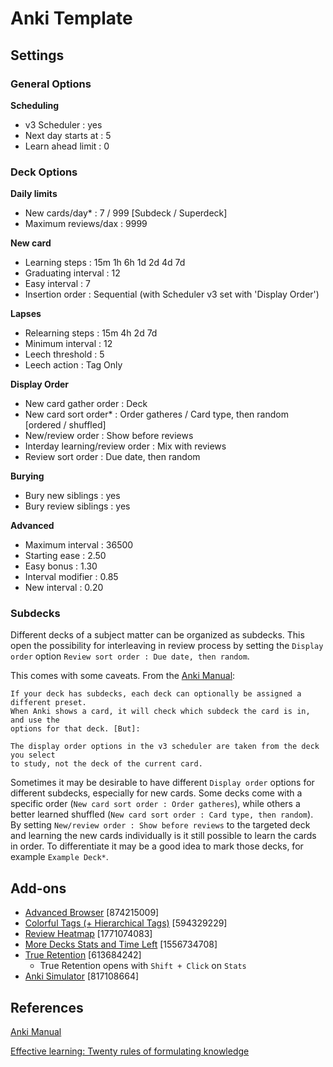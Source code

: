 # Anki Template

## Settings

### General Options

**Scheduling**

- v3 Scheduler : yes
- Next day starts at : 5
- Learn ahead limit : 0

### Deck Options

**Daily limits**

- New cards/day\* : 7 / 999 [Subdeck / Superdeck]
- Maximum reviews/dax : 9999

**New card**

- Learning steps : 15m 1h 6h 1d 2d 4d 7d
- Graduating interval : 12
- Easy interval : 7
- Insertion order : Sequential (with Scheduler v3 set with 'Display Order')

**Lapses**

- Relearning steps : 15m 4h 2d 7d
- Minimum interval : 12
- Leech threshold : 5
- Leech action : Tag Only

**Display Order**

- New card gather order : Deck
- New card sort order\* : Order gatheres / Card type, then random [ordered / shuffled]
- New/review order : Show before reviews
- Interday learning/review order : Mix with reviews
- Review sort order : Due date, then random

**Burying**

- Bury new siblings : yes
- Bury review siblings : yes

**Advanced**

- Maximum interval : 36500
- Starting ease : 2.50
- Easy bonus : 1.30
- Interval modifier : 0.85
- New interval : 0.20

### Subdecks

Different decks of a subject matter can be organized as subdecks. This open the
possibility for interleaving in review process by setting the `Display order`
option `Review sort order : Due date, then random`.

This comes with some caveats. From the [Anki Manual](https://docs.ankiweb.net/deck-options.html):

```
If your deck has subdecks, each deck can optionally be assigned a different preset.
When Anki shows a card, it will check which subdeck the card is in, and use the
options for that deck. [But]:

The display order options in the v3 scheduler are taken from the deck you select
to study, not the deck of the current card.
```

Sometimes it may be desirable to have different `Display order` options for different
subdecks, especially for new cards. Some decks come with a specific order
(`New card sort order : Order gatheres`), while others a better learned shuffled
(`New card sort order : Card type, then random`). 
By setting `New/review order : Show before reviews` to the targeted deck and 
learning the new cards individually is it still possible to learn the cards in order.
To differentiate it may be a good idea to mark those decks, for example `Example Deck*`.

## Add-ons

- [Advanced Browser](https://ankiweb.net/shared/info/874215009) [874215009]
- [Colorful Tags (+ Hierarchical Tags)](https://ankiweb.net/shared/info/594329229) [594329229]
- [Review Heatmap](https://ankiweb.net/shared/info/1771074083) [1771074083]
- [More Decks Stats and Time Left](https://ankiweb.net/shared/info/1556734708) [1556734708]
- [True Retention](https://ankiweb.net/shared/info/613684242) [613684242]
    - True Retention opens with `Shift + Click` on `Stats`
- [Anki Simulator](https://ankiweb.net/shared/info/817108664) [817108664]

## References

[Anki Manual](https://docs.ankiweb.net/)

[Effective learning: Twenty rules of formulating knowledge](https://www.supermemo.com/en/blog/twenty-rules-of-formulating-knowledge)
